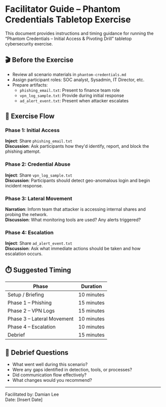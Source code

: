 # Facilitator Guide – Phantom Credentials Tabletop Exercise

This document provides instructions and timing guidance for running the “Phantom Credentials – Initial Access & Pivoting Drill” tabletop cybersecurity exercise.

## 🎬 Before the Exercise

- Review all scenario materials in `phantom-credentials.md`
- Assign participant roles: SOC analyst, Sysadmin, IT Director, etc.
- Prepare artifacts:
  - `phishing_email.txt`: Present to finance team role
  - `vpn_log_sample.txt`: Provide during initial response
  - `ad_alert_event.txt`: Present when attacker escalates

## 🧩 Exercise Flow

### Phase 1: Initial Access
**Inject**: Share `phishing_email.txt`  
**Discussion**: Ask participants how they'd identify, report, and block the phishing attempt.

### Phase 2: Credential Abuse
**Inject**: Share `vpn_log_sample.txt`  
**Discussion**: Participants should detect geo-anomalous login and begin incident response.

### Phase 3: Lateral Movement
**Narration**: Inform team that attacker is accessing internal shares and probing the network.  
**Discussion**: What monitoring tools are used? Any alerts triggered?

### Phase 4: Escalation
**Inject**: Share `ad_alert_event.txt`  
**Discussion**: Ask what immediate actions should be taken and how escalation occurs.

## ⏱️ Suggested Timing

| Phase | Duration |
|-------|----------|
| Setup / Briefing | 10 minutes |
| Phase 1 – Phishing | 15 minutes |
| Phase 2 – VPN Logs | 15 minutes |
| Phase 3 – Lateral Movement | 10 minutes |
| Phase 4 – Escalation | 10 minutes |
| Debrief | 15 minutes |

## 🧠 Debrief Questions

- What went well during this scenario?
- Were any gaps identified in detection, tools, or processes?
- Did communication flow effectively?
- What changes would you recommend?

---

Facilitated by: Damian Lee  
Date: [Insert Date]

